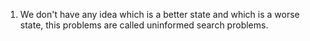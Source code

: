 1. We don't have any idea which is a better state  and which is a worse state, this problems are called uninformed search problems.